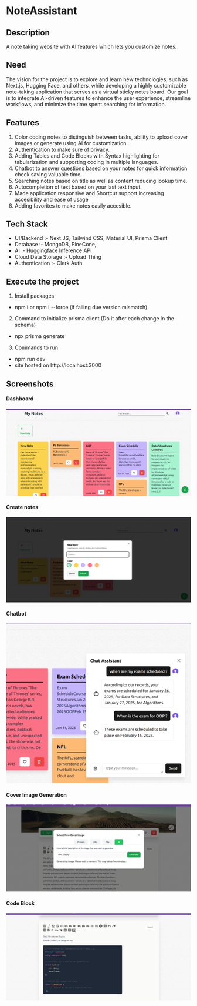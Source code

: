 # NoteAssistant

## Description
A note taking website with AI features which lets you customize notes.

## Need
The vision for the project is to explore and learn new technologies, such as Next.js, Hugging Face, and others, while developing a highly customizable note-taking application that serves as a virtual sticky notes board. Our goal is to integrate AI-driven features to enhance the user experience, streamline workflows, and minimize the time spent searching for information.

## Features
1. Color coding notes to distinguish between tasks, ability to upload cover images or generate using AI for customization. 
2. Authentication to make sure of privacy.
3. Adding Tables and Code Blocks with Syntax highlighting for tabularization and supporting coding in multiple languages.
4. Chatbot to answer questions based on your notes for quick information check saving valuable time.
5. Searching notes based on title as well as content reducing lookup time.
6. Autocompletion of text based on your last text input.
7. Made application responsive and Shortcut support increasing accesibility and ease of usage
8. Adding favorites to make notes easily accesible.

## Tech Stack
- UI/Backend :- Next.JS, Tailwind CSS, Material UI, Prisma Client
- Database :- MongoDB, PineCone,
- AI :- Huggingface Inference API
- Cloud Data Storage :- Upload Thing
- Authentication :- Clerk Auth


## Execute the project
1. Install packages
- npm i or npm i --force (if failing due version mismatch)

2. Command to initialize prisma client (Do it after each change in the schema)
- npx prisma generate

3. Commands to run 
- npm run dev
- site hosted on http://localhost:3000

## Screenshots
#### Dashboard
![Alt text](Screenshots/Dashboard.png)

#### Create notes
![Alt text](Screenshots/CreateNotes.png)

#### Chatbot
![Alt text](Screenshots/Chatbot.png)

#### Cover Image Generation
![Alt text](Screenshots/AI_Image_Generation.png)

#### Code Block 
![Alt text](Screenshots/CodeBlock.png)

#### 


